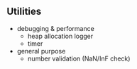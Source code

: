## Utilities
- debugging & performance
    - heap allocation logger
    - timer
- general purpose
    - number validation (NaN/InF check)